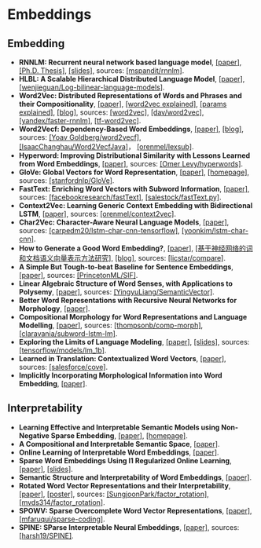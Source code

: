 # Embeddings

## Embedding
- **RNNLM: Recurrent neural network based language model**, [[paper]](http://www.fit.vutbr.cz/research/groups/speech/publi/2010/mikolov_interspeech2010_IS100722.pdf), [[Ph.D. Thesis]](http://www.fit.vutbr.cz/~imikolov/rnnlm/thesis.pdf), [[slides]](http://www.fit.vutbr.cz/~imikolov/rnnlm/google.pdf), sources: [[mspandit/rnnlm]](https://github.com/mspandit/rnnlm).
- **HLBL: A Scalable Hierarchical Distributed Language Model**, [[paper]](http://www.cs.toronto.edu/~fritz/absps/andriytree.pdf), [[wenjieguan/Log-bilinear-language-models]](https://github.com/wenjieguan/Log-bilinear-language-models).
- **Word2Vec: Distributed Representations of Words and Phrases and their Compositionality**, [[paper]](https://arxiv.org/abs/1310.4546), [[word2vec explained]](https://arxiv.org/abs/1402.3722), [[params explained]](https://arxiv.org/abs/1411.2738), [[blog]](https://isaacchanghau.github.io/post/word2vec/), sources: [[word2vec]](https://code.google.com/archive/p/word2vec/), [[dav/word2vec]](https://github.com/dav/word2vec), [[yandex/faster-rnnlm]](https://github.com/yandex/faster-rnnlm), [[tf-word2vec]](https://github.com/tensorflow/tensorflow/tree/master/tensorflow/examples/tutorials/word2vec).
- **Word2Vecf: Dependency-Based Word Embeddings**, [[paper]](http://www.aclweb.org/anthology/P14-2050), [[blog]](https://isaacchanghau.github.io/post/word2vecf/), sources: [[Yoav Goldberg/word2vecf]](https://bitbucket.org/yoavgo/word2vecf), [[IsaacChanghau/Word2VecfJava]](https://github.com/IsaacChanghau/Word2VecfJava/tree/master/src/main/java/com/isaac/word2vecf)， [[orenmel/lexsub]](https://github.com/orenmel/lexsub).
- **Hyperword: Improving Distributional Similarity with Lessons Learned from Word Embeddings**, [[paper]](http://www.aclweb.org/anthology/Q15-1016), sources: [[Omer Levy/hyperwords]](https://bitbucket.org/omerlevy/hyperwords).
- **GloVe: Global Vectors for Word Representation**, [[paper]](https://nlp.stanford.edu/pubs/glove.pdf), [[homepage]](https://nlp.stanford.edu/projects/glove/), sources: [[stanfordnlp/GloVe]](https://github.com/stanfordnlp/GloVe).
- **FastText: Enriching Word Vectors with Subword Information**, [[paper]](https://arxiv.org/abs/1607.04606.pdf), sources: [[facebookresearch/fastText]](https://github.com/facebookresearch/fastText), [[salestock/fastText.py]](https://github.com/salestock/fastText.py).
- **Context2Vec: Learning Generic Context Embedding with Bidirectional LSTM**, [[paper]](http://www.aclweb.org/anthology/K16-1006), sources: [[orenmel/context2vec]](https://github.com/orenmel/context2vec).
- **Char2Vec: Character-Aware Neural Language Models**, [[paper]](https://arxiv.org/pdf/1508.06615.pdf), sources: [[carpedm20/lstm-char-cnn-tensorflow]](https://github.com/carpedm20/lstm-char-cnn-tensorflow), [[yoonkim/lstm-char-cnn]](https://github.com/yoonkim/lstm-char-cnn).
- **How to Generate a Good Word Embedding?**, [[paper]](https://arxiv.org/abs/1507.05523), [[基于神经网络的词和文档语义向量表示方法研究]](https://arxiv.org/pdf/1611.05962.pdf), [[blog]](http://licstar.net/archives/620), sources: [[licstar/compare]](https://github.com/licstar/compare).
- **A Simple But Tough-to-beat Baseline for Sentence Embeddings**, [[paper]](https://openreview.net/pdf?id=SyK00v5xx), sources: [[PrincetonML/SIF]](https://github.com/PrincetonML/SIF).
- **Linear Algebraic Structure of Word Senses, with Applications to Polysemy**, [[paper]](https://arxiv.org/abs/1601.03764.pdf), sources: [[YingyuLiang/SemanticVector]](https://github.com/YingyuLiang/SemanticVector).
- **Better Word Representations with Recursive Neural Networks for Morphology**, [[paper]](https://nlp.stanford.edu/~lmthang/data/papers/conll13_morpho.pdf).
- **Compositional Morphology for Word Representations and Language Modelling**, [[paper]](http://proceedings.mlr.press/v32/botha14.pdf), sources: [[thompsonb/comp-morph]](https://github.com/thompsonb/comp-morph), [[claravania/subword-lstm-lm]](https://github.com/claravania/subword-lstm-lm).
- **Exploring the Limits of Language Modeling**, [[paper]](https://arxiv.org/abs/1602.02410), [[slides]](https://www.cs.toronto.edu/~duvenaud/courses/csc2541/slides/lipnet.pdf), sources: [[tensorflow/models/lm_1b]](https://github.com/tensorflow/models/tree/master/research/lm_1b).
- **Learned in Translation: Contextualized Word Vectors**, [[paper]](https://arxiv.org/pdf/1708.00107.pdf), sources: [[salesforce/cove]](https://github.com/salesforce/cove).
- **Implicitly Incorporating Morphological Information into Word Embedding**, [[paper]](https://arxiv.org/pdf/1701.02481.pdf).

## Interpretability
- **Learning Effective and Interpretable Semantic Models using Non-Negative Sparse Embedding**, [[paper]](http://talukdar.net/papers/nnse_coling12.pdf), [[homepage]](http://www.cs.cmu.edu/~bmurphy/NNSE/).
- **A Compositional and Interpretable Semantic Space**, [[paper]](http://www.aclweb.org/anthology/N15-1004).
- **Online Learning of Interpretable Word Embeddings**, [[paper]](http://nlp.csai.tsinghua.edu.cn/~lzy/publications/emnlp2015_word2nvec.pdf).
- **Sparse Word Embeddings Using l1 Regularized Online Learning**, [[paper]](https://www.ijcai.org/Proceedings/16/Papers/414.pdf), [[slides]](http://ofey.me/slides/sparse_ijcai16.pdf).
- **Semantic Structure and Interpretability of Word Embeddings**, [[paper]](https://arxiv.org/pdf/1711.00331.pdf).
- **Rotated Word Vector Representations and their Interpretability**, [[paper]](http://www.aclweb.org/anthology/D17-1041), [[poster]](https://sungjoonpark.github.io./assets/emnlp2017_poster.pdf), sources: [[SungjoonPark/factor_rotation]](https://github.com/SungjoonPark/factor_rotation), [[mvds314/factor_rotation]](https://github.com/mvds314/factor_rotation).
- **SPOWV: Sparse Overcomplete Word Vector Representations**, [[paper]](http://www.aclweb.org/anthology/P15-1144), [[mfaruqui/sparse-coding]](https://github.com/mfaruqui/sparse-coding).
- **SPINE: SParse Interpretable Neural Embeddings**, [[paper]](https://arxiv.org/pdf/1711.08792.pdf), sources: [[harsh19/SPINE]](https://github.com/harsh19/SPINE).
